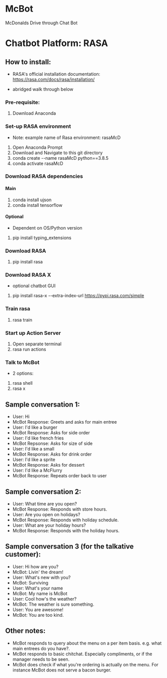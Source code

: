 # McBot
McDonalds Drive through Chat Bot 

# Chatbot Platform: RASA

## How to install:
* RASA's official installation documentation:
https://rasa.com/docs/rasa/installation/

* abridged walk through below

### Pre-requisite: 
1) Download Anaconda

### Set-up RASA environment
* Note: example name of Rasa environment: rasaMcD
1) Open Anaconda Prompt
1) Download and Navigate to this git directory
2) conda create --name rasaMcD python==3.8.5
3) conda activate rasaMcD

### Download RASA dependencies
#### Main
1) conda install ujson
2) conda install tensorflow

#### Optional
* Dependent on OS/Python version
1) pip install typing_extensions

### Download RASA
1) pip install rasa

### Download RASA X 
* optional chatbot GUI
1) pip install rasa-x --extra-index-url https://pypi.rasa.com/simple

### Train rasa
1) rasa train

### Start up Action Server
1) Open separate terminal
2) rasa run actions

### Talk to McBot
* 2 options:
1) rasa shell
2) rasa x

## Sample conversation 1:
- User: Hi
- McBot Response: Greets and asks for main entree
- User: I'd like a burger
- McBot Response: Asks for side order
- User: I'd like french fries
- McBot Repsonse: Asks for size of side
- User: I'd like a small
- McBot Response: Asks for drink order
- User: I'd like a sprite
- McBot Response: Asks for dessert
- User: I'd like a McFlurry
- McBot Response: Repeats order back to user
## Sample conversation 2:
- User: What time are you open?
- McBot Response: Responds with store hours.
- User: Are you open on holidays?
- McBot Response: Responds with holiday schedule.
- User: What are your holiday hours?
- McBot Response: Responds with the holiday hours.
## Sample conversation 3 (for the talkative customer):
- User: Hi how are you?
- McBot: Livin' the dream!
- User: What's new with you?
- McBot: Surviving
- User: What's your name
- McBot: My name is McBot
- User: Cool how's the weather?
- McBot: The weather is sure something.
- User: You are awesome!
- McBot: You are too kind.
## Other notes:
- McBot responds to query about the menu on a per item basis. e.g. what main entrees do you have?.
- McBot responds to basic chitchat. Especially compliments, or if the manager needs to be seen.
- McBot does check if what you're ordering is actually on the menu. For instance McBot does not serve a bacon burger.

